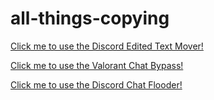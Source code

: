 # all-things-copying
[Click me to use the Discord Edited Text Mover!](https://respecting.github.io/all-things-copying/discord-edited-text-mover)

[Click me to use the Valorant Chat Bypass!](https://respecting.github.io/all-things-copying/valorant-chat-bypass)

[Click me to use the Discord Chat Flooder!](https://respecting.github.io/all-things-copying/discord-chat-flooder)
